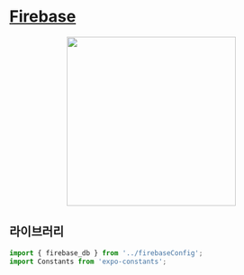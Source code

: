 # [Firebase]()

<p align="center">
  <img width="300" src="">
</p>

## 라이브러리

```javascript
import { firebase_db } from '../firebaseConfig';
import Constants from 'expo-constants';
```